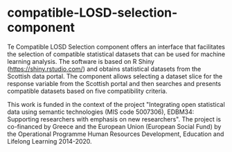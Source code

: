 # compatible-LOSD-selection-component
Te Compatible LOSD Selection component offers an interface that facilitates the selection of compatible statistical datasets that can be used for machine learning analysis. The software is based on R Shiny (https://shiny.rstudio.com/) and obtains statistical datasets from the Scottish data portal. The component allows selecting a dataset slice for the response variable from the Scottish portal and then searches and presents compatible datasets based on five compatibility criteria.



This work is funded in the context of the project "Integrating open statistical data using semantic technologies (MIS code 5007306), EDBM34: Supporting researchers with emphasis on new researchers". The project is co-financed by Greece and the European Union (European Social Fund) by the Operational Programme Human Resources Development, Education and Lifelong Learning 2014-2020.
